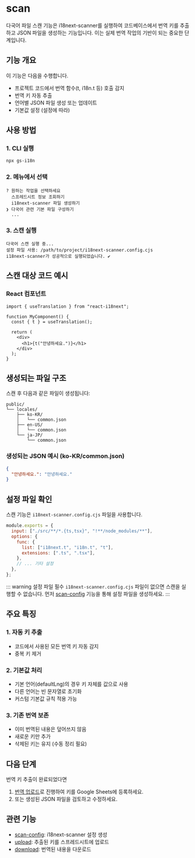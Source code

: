 # scan

다국어 파일 스캔 기능은 i18next-scanner를 실행하여 코드베이스에서 번역 키를 추출하고 JSON 파일을 생성하는 기능입니다. 이는 실제 번역 작업의 기반이 되는 중요한 단계입니다.

## 기능 개요

이 기능은 다음을 수행합니다.

- 프로젝트 코드에서 번역 함수(t, i18n.t 등) 호출 감지
- 번역 키 자동 추출
- 언어별 JSON 파일 생성 또는 업데이트
- 기본값 설정 (설정에 따라)

## 사용 방법

### 1. CLI 실행

```bash
npx gs-i18n
```

### 2. 메뉴에서 선택

```
? 원하는 작업을 선택하세요
  스프레드시트 정보 조회하기
  i18next-scanner 파일 생성하기
❯ 다국어 관련 기본 파일 구성하기
  ...
```

### 3. 스캔 실행

```
다국어 스캔 실행 중...
설정 파일 사용: /path/to/project/i18next-scanner.config.cjs
i18next-scanner가 성공적으로 실행되었습니다. ✔
```

## 스캔 대상 코드 예시

### React 컴포넌트

```tsx
import { useTranslation } from "react-i18next";

function MyComponent() {
  const { t } = useTranslation();

  return (
    <div>
      <h1>{t("안녕하세요.")}</h1>
    </div>
  );
}
```

## 생성되는 파일 구조

스캔 후 다음과 같은 파일이 생성됩니다:

```
public/
└── locales/
    ├── ko-KR/
    │   └── common.json
    ├── en-US/
    │   └── common.json
    └── ja-JP/
        └── common.json
```

### 생성되는 JSON 예시 (ko-KR/common.json)

```json
{
  "안녕하세요.": "안녕하세요."
}
```

## 설정 파일 확인

스캔 기능은 `i18next-scanner.config.cjs` 파일을 사용합니다.

```javascript
module.exports = {
  input: ["./src/**/*.{ts,tsx}", "!**/node_modules/**"],
  options: {
    func: {
      list: ["i18next.t", "i18n.t", "t"],
      extensions: [".ts", ".tsx"],
    },
    // ... 기타 설정
  },
};
```

::: warning 설정 파일 필수
`i18next-scanner.config.cjs` 파일이 없으면 스캔을 실행할 수 없습니다. 먼저 [scan-config](/usage/scan-config) 기능을 통해 설정 파일을 생성하세요.
:::

## 주요 특징

### 1. 자동 키 추출

- 코드에서 사용된 모든 번역 키 자동 감지
- 중복 키 제거

### 2. 기본값 처리

- 기본 언어(defaultLng)의 경우 키 자체를 값으로 사용
- 다른 언어는 빈 문자열로 초기화
- 커스텀 기본값 규칙 적용 가능

### 3. 기존 번역 보존

- 이미 번역된 내용은 덮어쓰지 않음
- 새로운 키만 추가
- 삭제된 키는 유지 (수동 정리 필요)

## 다음 단계

번역 키 추출이 완료되었다면

1. [번역 업로드](/usage/upload)로 진행하여 키를 Google Sheets에 등록하세요.
2. 또는 생성된 JSON 파일을 검토하고 수정하세요.

## 관련 기능

- [scan-config](/usage/scan-config): i18next-scanner 설정 생성
- [upload](/usage/upload): 추출된 키를 스프레드시트에 업로드
- [download](/usage/download): 번역된 내용을 다운로드

